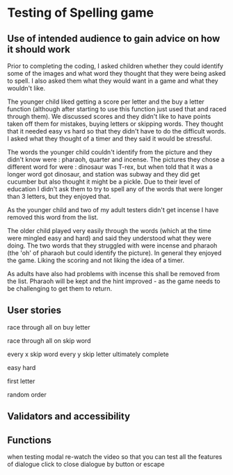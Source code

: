 # Testing of Spelling game

## Use of intended audience to gain advice on how it should work

Prior to completing the coding, I asked children whether they could identify some of the images and what word they thought that they were being asked to spell. I also asked them what they would want in a game and what they wouldn't like.

The younger child liked getting a score per letter and the buy a letter function (although after starting to use this function just used that and raced through them). We discussed scores and they didn't like to have points taken off them for mistakes, buying letters or skipping words. They thought that it needed easy vs hard so that they didn't have to do the difficult words. I asked what they thought of a timer and they said it would be stressful.

The words the younger child couldn't identify from the picture and they didn't know were : pharaoh, quarter and incense. The pictures they chose a different word for were : dinosaur was T-rex, but when told that it was a longer word got dinosaur, and station was subway and they did get cucumber but also thought it might be a pickle. Due to their level of education I didn't ask them to try to spell any of the words that were longer than 3 letters, but they enjoyed that.

As the younger child and two of my adult testers didn't get incense I have removed this word from the list.

The older child played very easily through the words (which at the time were mingled easy and hard) and said they understood what they were doing. The two words that they struggled with were incense and pharaoh (the 'oh' of pharaoh but could identify the picture). In general they enjoyed the game. Liking the scoring and not liking the idea of a timer.

As adults have also had problems with incense this shall be removed from the list. Pharaoh will be kept and the hint improved - as the game needs to be challenging to get them to return.

## User stories

race through all on buy letter

race through all on skip word

every x skip word every y skip letter ultimately complete

easy hard

first letter

random order

## Validators and accessibility

## Functions

when testing modal re-watch the video so that you can test all the features of dialogue
click to close dialogue by button or escape